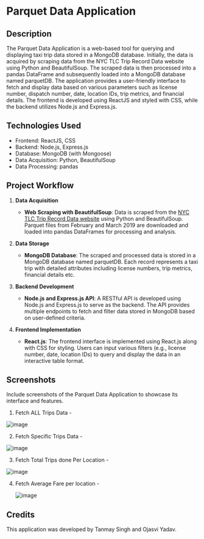# Parquet Data Application

## Description

The Parquet Data Application is a web-based tool for querying and displaying taxi trip data stored in a MongoDB database. Initially, the data is acquired by scraping data from the NYC TLC Trip Record Data website using Python and BeautifulSoup. The scraped data is then processed into a pandas DataFrame and subsequently loaded into a MongoDB database named parquetDB. The application provides a user-friendly interface to fetch and display data based on various parameters such as license number, dispatch number, date, location IDs, trip metrics, and financial details. The frontend is developed using ReactJS and   styled with CSS, while the backend utilizes Node.js and Express.js.

## Technologies Used

- Frontend:  ReactJS, CSS
- Backend:  Node.js, Express.js
- Database:  MongoDB (with Mongoose)
- Data Acquisition:  Python, BeautifulSoup
- Data Processing:  pandas

## Project Workflow

1. **Data Acquisition**

   - **Web Scraping with BeautifulSoup**: Data is scraped from the [NYC TLC Trip Record Data website](https://www.nyc.gov/site/tlc/about/tlc-trip-record-data.page) using Python and BeautifulSoup. Parquet files from February and March 2019 are downloaded and loaded into pandas DataFrames for processing and analysis.

2. **Data Storage**

   - **MongoDB Database**: The scraped and processed data is stored in a MongoDB database named parquetDB. Each record represents a taxi trip with detailed attributes including license numbers, trip metrics, financial details etc.

3. **Backend Development**

   - **Node.js and Express.js API**: A RESTful API is developed using Node.js and Express.js to serve as the backend. The API provides multiple endpoints to fetch and filter data stored in MongoDB based on user-defined criteria.

4. **Frontend Implementation**

   - **React.js**: The frontend interface is implemented using React.js along with CSS for styling. Users can input various filters (e.g., license number, date, location IDs) to query and display the data in an interactive table format.
  
## Screenshots

Include screenshots of the Parquet Data Application to showcase its interface and features.

1. Fetch ALL Trips Data -

![image](https://github.com/user-attachments/assets/306a7a08-f1e9-4a24-955a-668cba85b40e)



2. Fetch Specific Trips Data -

![image](https://github.com/user-attachments/assets/815428d7-c1e9-4a11-985d-c25533b3fc89)



3. Fetch Total Trips done Per Location -

![image](https://github.com/user-attachments/assets/c7a72148-9f42-4708-8b9c-bcea28d38b87)



4. Fetch Average Fare per location -

   ![image](https://github.com/user-attachments/assets/12f0271c-ace5-4f46-8db3-79480541a1aa)




## Credits

This application was developed by Tanmay Singh and Ojasvi Yadav.
